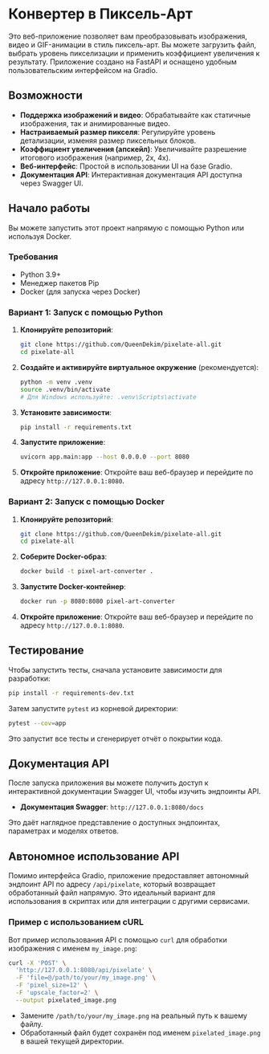 # Конвертер в Пиксель-Арт

Это веб-приложение позволяет вам преобразовывать изображения, видео и GIF-анимации в стиль пиксель-арт. Вы можете загрузить файл, выбрать уровень пикселизации и применить коэффициент увеличения к результату. Приложение создано на FastAPI и оснащено удобным пользовательским интерфейсом на Gradio.

## Возможности

- **Поддержка изображений и видео**: Обрабатывайте как статичные изображения, так и анимированные видео.
- **Настраиваемый размер пикселя**: Регулируйте уровень детализации, изменяя размер пиксельных блоков.
- **Коэффициент увеличения (апскейл)**: Увеличивайте разрешение итогового изображения (например, 2x, 4x).
- **Веб-интерфейс**: Простой в использовании UI на базе Gradio.
- **Документация API**: Интерактивная документация API доступна через Swagger UI.

## Начало работы

Вы можете запустить этот проект напрямую с помощью Python или используя Docker.

### Требования

- Python 3.9+
- Менеджер пакетов Pip
- Docker (для запуска через Docker)

### Вариант 1: Запуск с помощью Python

1.  **Клонируйте репозиторий**:
    ```bash
    git clone https://github.com/QueenDekim/pixelate-all.git
    cd pixelate-all
    ```

2.  **Создайте и активируйте виртуальное окружение** (рекомендуется):
    ```bash
    python -m venv .venv
    source .venv/bin/activate
    # Для Windows используйте: .venv\Scripts\activate
    ```

3.  **Установите зависимости**:
    ```bash
    pip install -r requirements.txt
    ```

4.  **Запустите приложение**:
    ```bash
    uvicorn app.main:app --host 0.0.0.0 --port 8080
    ```

5.  **Откройте приложение**:
    Откройте ваш веб-браузер и перейдите по адресу `http://127.0.0.1:8080`.

### Вариант 2: Запуск с помощью Docker

1.  **Клонируйте репозиторий**:
    ```bash
    git clone https://github.com/QueenDekim/pixelate-all.git
    cd pixelate-all
    ```

2.  **Соберите Docker-образ**:
    ```bash
    docker build -t pixel-art-converter .
    ```

3.  **Запустите Docker-контейнер**:
    ```bash
    docker run -p 8080:8080 pixel-art-converter
    ```

4.  **Откройте приложение**:
    Откройте ваш веб-браузер и перейдите по адресу `http://127.0.0.1:8080`.

## Тестирование

Чтобы запустить тесты, сначала установите зависимости для разработки:

```bash
pip install -r requirements-dev.txt
```

Затем запустите `pytest` из корневой директории:

```bash
pytest --cov=app
```

Это запустит все тесты и сгенерирует отчёт о покрытии кода.

## Документация API

После запуска приложения вы можете получить доступ к интерактивной документации Swagger UI, чтобы изучить эндпоинты API.

-   **Документация Swagger**: `http://127.0.0.1:8080/docs`

Это даёт наглядное представление о доступных эндпоинтах, параметрах и моделях ответов.

## Автономное использование API

Помимо интерфейса Gradio, приложение предоставляет автономный эндпоинт API по адресу `/api/pixelate`, который возвращает обработанный файл напрямую. Это идеальный вариант для использования в скриптах или для интеграции с другими сервисами.

### Пример с использованием cURL

Вот пример использования API с помощью `curl` для обработки изображения с именем `my_image.png`:

```bash
curl -X 'POST' \
  'http://127.0.0.1:8080/api/pixelate' \
  -F 'file=@/path/to/your/my_image.png' \
  -F 'pixel_size=12' \
  -F 'upscale_factor=2' \
  --output pixelated_image.png
```

-   Замените `/path/to/your/my_image.png` на реальный путь к вашему файлу.
-   Обработанный файл будет сохранён под именем `pixelated_image.png` в вашей текущей директории.
